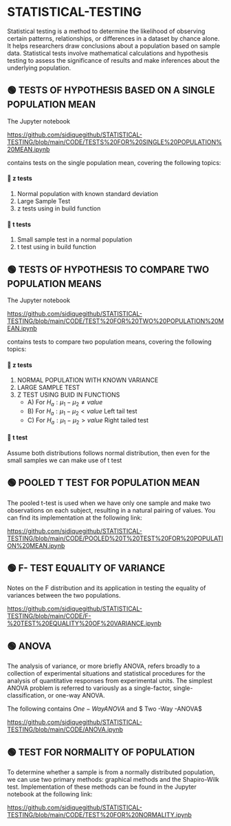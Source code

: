 # STATISTICAL-TESTING
Statistical testing is a method  to determine the likelihood of observing certain patterns, relationships, or differences in a dataset by chance alone. It helps researchers draw conclusions about a population based on sample data. Statistical tests involve mathematical calculations and hypothesis testing to assess the significance of results and make inferences about the underlying population.

## 🟢 TESTS OF HYPOTHESIS BASED ON A SINGLE POPULATION MEAN

The Jupyter notebook 

https://github.com/sidiquegithub/STATISTICAL-TESTING/blob/main/CODE/TESTS%20FOR%20SINGLE%20POPULATION%20MEAN.ipynb 

contains tests on the single population mean, covering the following topics:

#### 🔵 z tests
1.  Normal population with known standard deviation
2. Large Sample Test
3. z tests using in build function

#### 🔵 t tests
1. Small sample test in a normal population
2. t test using in build function

## 🟢 TESTS OF HYPOTHESIS TO COMPARE TWO POPULATION MEANS
The Jupyter notebook 

https://github.com/sidiquegithub/STATISTICAL-TESTING/blob/main/CODE/TEST%20FOR%20TWO%20POPULATION%20MEAN.ipynb 

contains tests to compare two  population means, covering the following topics:

#### 🔵 z tests
1. NORMAL POPULATION WITH KNOWN VARIANCE
2. LARGE SAMPLE TEST
3. Z TEST USING BUID IN FUNCTIONS
     - A) For $H_a:\mu_1-\mu_2 \neq value$
     - B) For $H_a: \mu_1-\mu_2 < value$ Left tail test
     - C) For $H_a: \mu_1-\mu_2 > value$ Right tailed test

####  🔵 t test  
Assume both distributions follows normal distribution, then even for the small samples we can make use of t test

## 🟢 POOLED T TEST FOR POPULATION MEAN

The pooled t-test is used when we have only one sample and make two observations on each subject, resulting in a natural pairing of values. You can find its implementation at the following link:

https://github.com/sidiquegithub/STATISTICAL-TESTING/blob/main/CODE/POOLED%20T%20TEST%20FOR%20POPULATION%20MEAN.ipynb

## 🟢 F- TEST EQUALITY OF VARIANCE

Notes on the F distribution and its application in testing the equality of variances between the two populations.

https://github.com/sidiquegithub/STATISTICAL-TESTING/blob/main/CODE/F-%20TEST%20EQUALITY%20OF%20VARIANCE.ipynb

## 🟢  ANOVA

The analysis of variance, or more briefly ANOVA, refers broadly to a collection of experimental situations and statistical procedures for the analysis of quantitative responses from experimental units.
The simplest ANOVA problem is referred to variously as a single-factor, single-classification, or one-way ANOVA. 

The following contains $One-Way ANOVA$ and $ Two -Way -ANOVA$

https://github.com/sidiquegithub/STATISTICAL-TESTING/blob/main/CODE/ANOVA.ipynb 

## 🟢 TEST FOR NORMALITY OF POPULATION
To determine whether a sample is from a normally distributed population, we can use two primary methods: graphical methods and the Shapiro-Wilk test. Implementation of these methods can be found in the Jupyter notebook at the following link:

https://github.com/sidiquegithub/STATISTICAL-TESTING/blob/main/CODE/TEST%20FOR%20NORMALITY.ipynb


  
       

